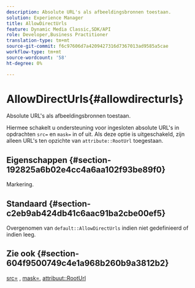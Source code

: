```yaml
---
description: Absolute URL's als afbeeldingsbronnen toestaan.
solution: Experience Manager
title: AllowDirectUrls
feature: Dynamic Media Classic,SDK/API
role: Developer,Business Practitioner
translation-type: tm+mt
source-git-commit: f6c97606d7a4209427316d7367013ad9585a5cae
workflow-type: tm+mt
source-wordcount: '58'
ht-degree: 0%

---
```



# AllowDirectUrls{#allowdirecturls}

Absolute URL&#39;s als afbeeldingsbronnen toestaan.

Hiermee schakelt u ondersteuning voor ingesloten absolute URL&#39;s in opdrachten `src=` en `mask=` in of uit. Als deze optie is uitgeschakeld, zijn alleen URL&#39;s ten opzichte van `attribute::RootUrl` toegestaan.

## Eigenschappen {#section-192825a6b02e4cc4a6aa102f93be89f0}

Markering.

## Standaard {#section-c2eb9ab424db41c6aac91ba2cbe00ef5}

Overgenomen van `default::AllowDirectUrls` indien niet gedefinieerd of indien leeg.

## Zie ook {#section-604f9500749c4e1a968b260b9a3812b2}

[src=](../../../../../is-api/http-ref/image-serving-api-ref/c-http-protocol-reference/c-command-reference/r-src.md#reference-f6506637778c4c69bf106a7924a91ab1) ,  [mask=](../../../../../is-api/http-ref/image-serving-api-ref/c-http-protocol-reference/c-command-reference/r-mask.md#reference-922254e027404fb890b850e2723ee06e),  [attribuut::RootUrl](../../../../../is-api/image-catalog/image-serving-api-ref/c-image-catalog-reference/c-attributes-reference/r-rooturl.md#reference-3b0e43881020409cbe642366913cf137)
